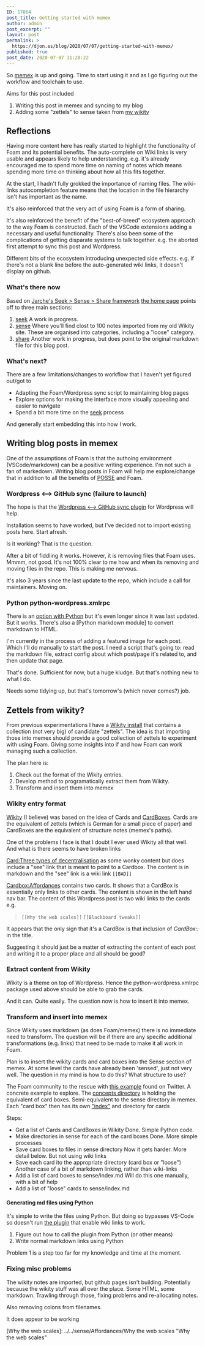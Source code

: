 ```yaml
---
ID: 17864
post_title: Getting started with memex
author: admin
post_excerpt: ""
layout: post
permalink: >
  https://djon.es/blog/2020/07/07/getting-started-with-memex/
published: true
post_date: 2020-07-07 11:20:22
---
```

So [memex][1] is up and going. Time to start using it and as I go figuring out the workflow and toolchain to use.

Aims for this post included

1.  Writing this post in memex and syncing to my blog
2.  Adding some "zettels" to sense taken from [my wikity][2]

## Reflections

Having more content here has really started to highlight the functionality of Foam and its potential benefits. The auto-complete on Wiki links is very usable and appears likely to help understanding. e.g. it's already encouraged me to spend more time on naming of notes which means spending more time on thinking about how all this fits together.

At the start, I hadn't fully grokked the importance of naming files. The wiki-links autocompletion feature means that the location in the file hierarchy isn't has important as the name.

It's also reinforced that the very act of using Foam is a form of sharing.

It's also reinforced the benefit of the "best-of-breed" ecosystem approach to the way Foam is constructed. Each of the VSCode extensions adding a necessary and useful functionality. There's also been some of the complications of getting disparate systems to talk together. e.g. the aborted first attempt to sync this post and Wordpress. 

Different bits of the ecosystem introducing unexpected side effects. e.g. if there's not a blank line before the auto-generated wiki links, it doesn't display on github.

### What's there now

Based on [Jarche's Seek > Sense > Share framework][3] [the home page][1] points off to three main sections: 

1.  [seek][4] A work in progress. 
2.  [sense][5] Where you'll find clost to 100 notes imported from my old Wikity site. These are organised into categories, including a "loose" category.
3.  [share][6] Another work in progress, but does point to the original markdown file for this blog post.

### What's next?

There are a few limitations/changes to workflow that I haven't yet figured out/got to

*   Adapting the Foam/Wordpress sync script to maintaining blog pages
*   Explore options for making the interface more visually appealing and easier to navigate
*   Spend a bit more time on the [seek][4] process

And generally start embedding this into how I work.

## Writing blog posts in memex

One of the assumptions of Foam is that the authoing environment (VSCode/markdown) can be a positive writing experience. I'm not such a fan of markedown. Writing blog posts in Foam will help me explore/change that in addition to all the benefits of [POSSE][7] and Foam.

### Wordpress <--> GitHub sync (failure to launch)

The hope is that the [Wordpress <--> GitHub sync plugin][8] for Wordpress will help.

Installation seems to have worked, but I've decided not to import existing posts here. Start afresh.

Is it working? That is the question.

After a bit of fiddling it works. However, it is removing files that Foam uses. Mmmm, not good. It's not 100% clear to me how and when its removing and moving files in the repo. This is making me nervous.

It's also 3 years since the last update to the repo, which include a call for maintainers. Moving on.

### Python python-wordpress.xmlrpc

There is an [option with Python][9] but it's even longer since it was last updated. But it works. There's also a [Python markdown module] to convert markdown to HTML.

I'm currently in the process of adding a featured image for each post. Which I'll do manually to start the post. I need a script that's going to: read the markdown file, extract config about which post/page it's related to, and then update that page.

That's done. Sufficient for now, but a huge kludge. But that's nothing new to what I do.

Needs some tidying up, but that's tomorrow's (which never comes?) job.

## Zettels from wikity?

From previous experimentations I have a [Wikity install][10] that contains a collection (not very big) of candidate "zettels". The idea is that importing those into memex should provide a good collection of zettels to experiment with using Foam. Giving some insights into if and how Foam can work managing such a collection.

The plan here is:

1.  Check out the format of the Wikity entries.
2.  Develop method to programatically extract them from Wikity.
3.  Transform and insert them into memex

### Wikity entry format

[Wikity][11] (I believe) was based on the idea of Cards and [CardBoxes][12]. Cards are the equivalent of zettels (which is German for a small piece of paper) and CardBoxes are the equivalent of structure notes (memex's paths).

One of the problems I face is that I doubt I ever used Wikity all that well. And what is there seems to have broken links

[Card:Three types of decentralisation][13] as some wonky content but does include a "see" link that is meant to point to a Cardbox. The content is in markdown and the "see" link is a wiki link `[[BAD]]`

[Cardbox:Affordances][14] contains two cards. It shows that a CardBox is essentially only links to other cards. The content is shown in the left hand nav bar. The content of this Wordpress post is two wiki links to the cards e.g.

> `[[Why the web scales]]` `[[Blackboard tweaks]]`

It appears that the only sign that it's a CardBox is that inclusion of *CardBox::* in the title.

Suggesting it should just be a matter of extracting the content of each post and writing it to a proper place and all should be good?

### Extract content from Wikity

Wikity is a theme on top of Wordpress. Hence the python-wordpress.xmlrpc package used above should be able to grab the cards.

And it can. Quite easily. The question now is how to insert it into memex.

### Transform and insert into memex

Since Wikity uses markdown (as does Foam/memex) there is no immediate need to transform. The question will be if there are any specific additional transformations (e.g. links) that need to be made to make it all work in Foam.

Plan is to insert the wikity cards and card boxes into the Sense section of memex. At some level the cards have already been 'sensed', just not very well. The question in my mind is how to do this? What structure to use?

The Foam community to the rescue with [this example][15] found on Twitter. A concrete example to explore. The [concepts directory][16] is holding the equivalent of card boxes. Semi-equivalent to the sense directory in memex. Each "card box" then has its own ["index"][17] and directory for cards

Steps:

*   Get a list of Cards and CardBoxes in Wikity Done. Simple Python code.
*   Make directories in sense for each of the card boxes Done. More simple processes
*   Save card boxes to files in sense directory Now it gets harder. More detail below. But not using wiki links
*   Save each card ito the appropriate directory (card box or "loose") Another case of a bit of markdown linking, rather than wiki-links
*   Add a list of card boxes to sense/index.md Will do this one manually, with a bit of help
*   Add a list of "loose" cards to sense/index.md

#### Generating md files using Python

It's simple to write the files using Python. But doing so bypasses VS-Code so doesn't run [the plugin][18] that enable wiki links to work.

1.  Figure out how to call the plugin from Python (or other means)
2.  Write normal markdown links using Python

Problem 1 is a step too far for my knowledge and time at the moment. 

### Fixing misc problems

The wikity notes are imported, but github pages isn't building. Potentially because the wikity stuff was all over the place. Some HTML, some markdown. Trawling through those, fixing problems and re-allocating notes.

Also removing colons from filenames.

It does appear to be working

[Why the web scales]: ../../sense/Affordances/Why the web scales "Why the web scales"

 [1]: https://djplaner.github.io/memex/
 [2]: http://wikity.djon.es/
 [3]: http://jarche.com/2014/02/the-seek-sense-share-framework/
 [4]: https://djplaner.github.io/memex/seek/seek
 [5]: https://djplaner.github.io/memex/sense/sense
 [6]: https://djplaner.github.io/memex/share/share
 [7]: https://indieweb.org/POSSE
 [8]: https://github.com/mAAdhaTTah/wordpress-github-sync
 [9]: https://pypi.org/project/python-wordpress-xmlrpc/1.4/
 [10]: https://wikity.djon.es/
 [11]: https://github.com/michaelarthurcaulfield/wikity-zero
 [12]: https://hapgood.us/2016/09/20/wikity-updates-0-4/
 [13]: https://wikity.djon.es/three-types-of-decentralisation/
 [14]: http://wikity.djon.es/why-the-web-scales/?cardbox=Affordances
 [15]: https://tslim.github.io/concepts/
 [16]: https://github.com/tslim/concepts/tree/master/concepts
 [17]: https://github.com/tslim/concepts/blob/master/concepts/cloud-computing.md
 [18]: https://kortina.nyc/essays/suping-up-vs-code-as-a-markdown-notebook/